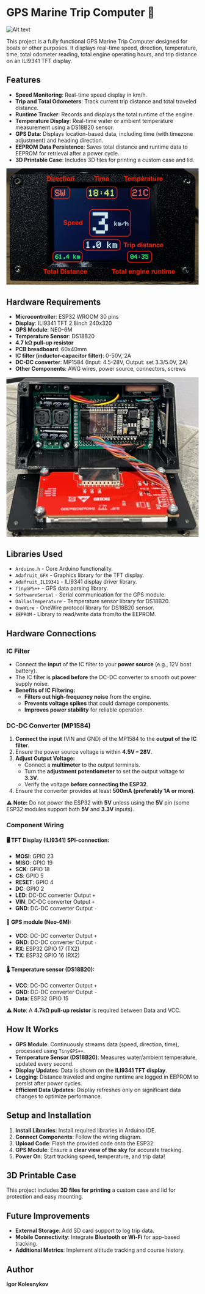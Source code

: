 # GPS Marine Trip Computer 🚤

![Alt text](images/general_view.jpeg)

This project is a fully functional GPS Marine Trip Computer designed for boats or other purposes. It displays real-time speed, direction, temperature, time, total odometer reading, total engine operating hours, and trip distance on an ILI9341 TFT display.

## Features
* **Speed Monitoring**: Real-time speed display in km/h.
* **Trip and Total Odometers**: Track current trip distance and total traveled distance.
* **Runtime Tracker**: Records and displays the total runtime of the engine.
* **Temperature Display**: Real-time water or ambient temperature measurement using a DS18B20 sensor.
* **GPS Data**: Displays location-based data, including time (with timezone adjustment) and heading direction.
* **EEPROM Data Persistence**: Saves total distance and runtime data to EEPROM for retrieval after a power cycle.
* **3D Printable Case**: Includes 3D files for printing a custom case and lid.

![Alt text](images/tft.jpeg)

## Hardware Requirements
* **Microcontroller**: ESP32 WROOM 30 pins
* **Display**: ILI9341 TFT 2.8inch 240x320
* **GPS Module**: NEO-6M
* **Temperature Sensor**: DS18B20
* **4.7 kΩ pull-up resistor**
* **PCB breadboard**: 60x40mm
* **IC filter (inductor-capacitor filter)**: 0-50V, 2A
* **DC-DC converter**: MP1584 (Input: 4.5-28V, Output: set 3.3/5.0V, 2A)
* **Other Components**: AWG wires, power source, connectors, screws

![Alt text](images/hardware.jpeg)

## Libraries Used
* `Arduino.h` - Core Arduino functionality.
* `Adafruit_GFX` - Graphics library for the TFT display.
* `Adafruit_ILI9341` - ILI9341 display driver library.
* `TinyGPS++` - GPS data parsing library.
* `SoftwareSerial` - Serial communication for the GPS module.
* `DallasTemperature` - Temperature sensor library for DS18B20.
* `OneWire` - OneWire protocol library for DS18B20 sensor.
* `EEPROM` - Library to read/write data from/to the EEPROM.

## Hardware Connections

### IC Filter
* Connect the **input** of the IC filter to your **power source** (e.g., 12V boat battery).
* The IC filter is **placed before** the DC-DC converter to smooth out power supply noise.
* **Benefits of IC Filtering:**
  * **Filters out high-frequency noise** from the engine.
  * **Prevents voltage spikes** that could damage components.
  * **Improves power stability** for reliable operation.

### DC-DC Converter (MP1584)
1. **Connect the input** (VIN and GND) of the MP1584 to the **output of the IC filter**.
2. Ensure the power source voltage is within **4.5V – 28V**.
3. **Adjust Output Voltage:**
   * Connect a **multimeter** to the output terminals.
   * Turn the **adjustment potentiometer** to set the output voltage to **3.3V**.
   * Verify the voltage **before connecting the ESP32**.
4. Ensure the converter provides at least **500mA (preferably 1A or more)**.

⚠ **Note:** Do not power the ESP32 with **5V** unless using the **5V** pin (some ESP32 modules support both **5V** and **3.3V** inputs).

### Component Wiring

#### 🖥 TFT Display (ILI9341) SPI-connection:
* **MOSI**: GPIO 23
* **MISO**: GPIO 19
* **SCK**: GPIO 18
* **CS**: GPIO 5
* **RESET**: GPIO 4
* **DC**: GPIO 2
* **LED**: DC-DC converter Output `+`
* **VIN**: DC-DC converter Output `+`
* **GND**: DC-DC converter Output `-`

#### 📡 GPS module (Neo-6M):
* **VCC**: DC-DC converter Output `+`
* **GND**: DC-DC converter Output `-`
* **RX**: ESP32 GPIO 17 (TX2)
* **TX**: ESP32 GPIO 16 (RX2)

#### 🌡 Temperature sensor (DS18B20):
* **VCC**: DC-DC converter Output `+`
* **GND**: DC-DC converter Output `-`
* **Data**: ESP32 GPIO 15

⚠ **Note**: A **4.7kΩ pull-up resistor** is required between Data and VCC.

## How It Works
* **GPS Module**: Continuously streams data (speed, direction, time), processed using `TinyGPS++`.
* **Temperature Sensor (DS18B20)**: Measures water/ambient temperature, updated every second.
* **Display Updates**: Data is shown on the **ILI9341 TFT display**.
* **Logging**: Distance traveled and engine runtime are logged in EEPROM to persist after power cycles.
* **Efficient Data Updates**: Display refreshes only on significant data changes to optimize performance.

## Setup and Installation
1. **Install Libraries**: Install required libraries in Arduino IDE.
2. **Connect Components**: Follow the wiring diagram.
3. **Upload Code**: Flash the provided code onto the ESP32.
4. **GPS Module**: Ensure a **clear view of the sky** for accurate tracking.
5. **Power On**: Start tracking speed, temperature, and trip data!

## 3D Printable Case
This project includes **3D files for printing** a custom case and lid for protection and easy mounting.

## Future Improvements
* **External Storage**: Add SD card support to log trip data.
* **Mobile Connectivity**: Integrate **Bluetooth or Wi-Fi** for app-based tracking.
* **Additional Metrics**: Implement altitude tracking and course history.

## Author
**Igor Kolesnykov**
